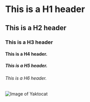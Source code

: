 # This is a H1 header
## This is a H2 header
### This is a H3 header
#### This is a H4 header.
##### This is a H5 header.
###### This is a H6 header.
![Image of Yaktocat](https://octodex.github.com/images/yaktocat.png)
